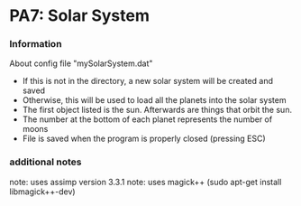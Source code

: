 # PA7: Solar System


### Information

About config file "mySolarSystem.dat"
- If this is not in the directory, a new solar system will be created and saved
- Otherwise, this will be used to load all the planets into the solar system
- The first object listed is the sun. Afterwards are things that orbit the sun.
- The number at the bottom of each planet represents the number of moons
- File is saved when the program is properly closed (pressing ESC)

### additional notes

note: uses assimp version 3.3.1
note: uses magick++ (sudo apt-get install libmagick++-dev)
